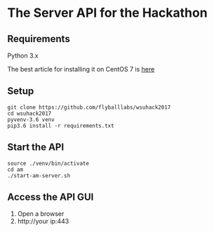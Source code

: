 # The Server API for the Hackathon

## Requirements

Python 3.x

The best article for installing it on CentOS 7 is [here](https://www.digitalocean.com/community/tutorials/how-to-install-python-3-and-set-up-a-local-programming-environment-on-centos-7)

## Setup
```
git clone https://github.com/flyballlabs/wsuhack2017 
cd wsuhack2017
pyvenv-3.6 venv
pip3.6 install -r requirements.txt
```

## Start the API

```
source ./venv/bin/activate
cd am
./start-am-server.sh
```

## Access the API GUI

1. Open a browser
2. http://your ip:443



